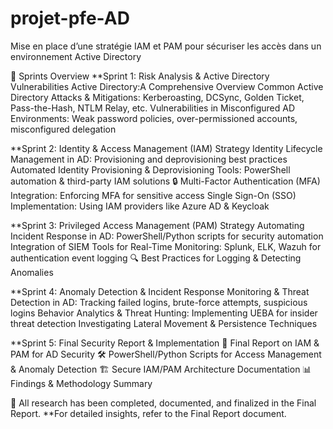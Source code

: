 # projet-pfe-AD
Mise en place d’une stratégie IAM et PAM pour sécuriser les accès dans un environnement Active Directory

🚀 Sprints Overview
**Sprint 1: Risk Analysis & Active Directory Vulnerabilities
Active Directory:A Comprehensive Overview
Common Active Directory Attacks & Mitigations: 
Kerberoasting, DCSync, Golden Ticket, Pass-the-Hash, NTLM Relay, etc.
Vulnerabilities in Misconfigured AD Environments:
Weak password policies, over-permissioned accounts, misconfigured delegation

**Sprint 2: Identity & Access Management (IAM) Strategy
Identity Lifecycle Management in AD: 
Provisioning and deprovisioning best practices
Automated Identity Provisioning & Deprovisioning Tools: 
PowerShell automation & third-party IAM solutions
🔒 Multi-Factor Authentication (MFA) Integration: 
Enforcing MFA for sensitive access
Single Sign-On (SSO) Implementation: 
Using IAM providers like Azure AD & Keycloak

**Sprint 3: Privileged Access Management (PAM) Strategy
Automating Incident Response in AD:
PowerShell/Python scripts for security automation
Integration of SIEM Tools for Real-Time Monitoring:
Splunk, ELK, Wazuh for authentication event logging
🔍 Best Practices for Logging & Detecting Anomalies

**Sprint 4: Anomaly Detection & Incident Response
Monitoring & Threat Detection in AD: 
Tracking failed logins, brute-force attempts, suspicious logins
Behavior Analytics & Threat Hunting:
Implementing UEBA for insider threat detection
Investigating Lateral Movement & Persistence Techniques

**Sprint 5: Final Security Report & Implementation
📝 Final Report on IAM & PAM for AD Security
🛠️ PowerShell/Python Scripts for Access Management & Anomaly Detection
🏗️ Secure IAM/PAM Architecture Documentation
📊 Findings & Methodology Summary


📌 All research has been completed, documented, and finalized in the Final Report.
**For detailed insights, refer to the Final Report document.


